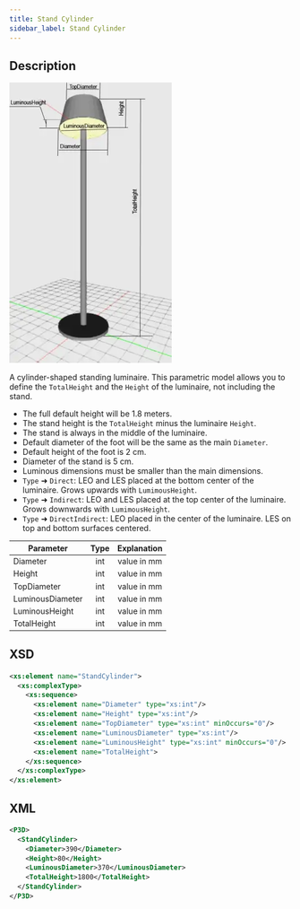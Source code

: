 ```yaml
---
title: Stand Cylinder
sidebar_label: Stand Cylinder
---
```


## Description

![Stand Cylinder Luminaire](/img/docs/geometry/parametric/stand-cylinder.webp)

A cylinder-shaped standing luminaire. This parametric model allows you to define the `TotalHeight` and the `Height` of the luminaire, not including the stand.

- The full default height will be 1.8 meters.
- The stand height is the `TotalHeight` minus the luminaire `Height`.
- The stand is always in the middle of the luminaire.
- Default diameter of the foot will be the same as the main `Diameter`.
- Default height of the foot is 2 cm.
- Diameter of the stand is 5 cm.
- Luminous dimensions must be smaller than the main dimensions.
- `Type` ➜ `Direct`: LEO and LES placed at the bottom center of the luminaire. Grows upwards with `LumimousHeight`.
- `Type` ➜ `Indirect`: LEO and LES placed at the top center of the luminaire. Grows downwards with `LumimousHeight`.
- `Type` ➜ `DirectIndirect`: LEO placed in the center of the luminaire. LES on top and bottom surfaces centered.

| Parameter        | Type | Explanation |
| ---------------- | :--: | :---------: |
| Diameter         | int  | value in mm |
| Height           | int  | value in mm |
| TopDiameter      | int  | value in mm |
| LuminousDiameter | int  | value in mm |
| LuminousHeight   | int  | value in mm |
| TotalHeight      | int  | value in mm |

## XSD

```xml
<xs:element name="StandCylinder">
  <xs:complexType>
    <xs:sequence>
      <xs:element name="Diameter" type="xs:int"/>
      <xs:element name="Height" type="xs:int"/>
      <xs:element name="TopDiameter" type="xs:int" minOccurs="0"/>
      <xs:element name="LuminousDiameter" type="xs:int"/>
      <xs:element name="LuminousHeight" type="xs:int" minOccurs="0"/>
      <xs:element name="TotalHeight">
    </xs:sequence>
  </xs:complexType>
</xs:element>
```

## XML

```xml
<P3D>
  <StandCylinder>
    <Diameter>390</Diameter>
    <Height>80</Height>
    <LuminousDiameter>370</LuminousDiameter>
    <TotalHeight>1800</TotalHeight>
  </StandCylinder>
</P3D>
```